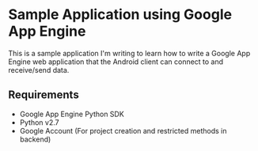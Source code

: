 # Sample Application using Google App Engine

This is a sample application I'm writing to learn how to write a Google App Engine web application that the Android client can connect to and receive/send data.

## Requirements

- Google App Engine Python SDK
- Python v2.7
- Google Account (For project creation and restricted methods in backend)
